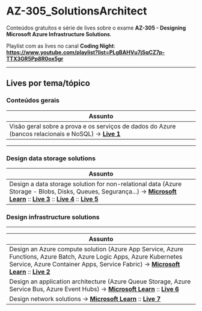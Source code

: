 # AZ-305_SolutionsArchitect
Conteúdos gratuitos e série de lives sobre o exame **AZ-305 - Designing Microsoft Azure Infrastructure Solutions**.

Playlist com as lives no canal **Coding Night**:
**https://www.youtube.com/playlist?list=PLgBAHVu7jSqCZ7p-TTX3GR5Pp8R0ox5gr**

---

## Lives por tema/tópico

### Conteúdos gerais

| **Assunto** | 
|-------------|
| Visão geral sobre a prova e os serviços de dados do Azure (bancos relacionais e NoSQL) -> [**Live 1**](https://www.youtube.com/watch?v=oj7zL85R6yI) |

---

### Design data storage solutions

| **Assunto** | 
|-------------|
| Design a data storage solution for non-relational data (Azure Storage - Blobs, Disks, Queues, Segurança...) -> [**Microsoft Learn**](https://learn.microsoft.com/en-us/training/modules/design-data-storage-solution-for-non-relational-data/) :: [**Live 3**](https://www.youtube.com/watch?v=b87W4PFimNo) :: [**Live 4**](https://www.youtube.com/watch?v=Kk_Y1oEMLs4) :: [**Live 5**](https://www.youtube.com/watch?v=dDe8iN1Qrlc)|

### Design infrastructure solutions

---

| **Assunto** | 
|-------------|
| Design an Azure compute solution (Azure App Service, Azure Functions, Azure Batch, Azure Logic Apps, Azure Kubernetes Service, Azure Container Apps, Service Fabric) -> [**Microsoft Learn**](https://learn.microsoft.com/en-us/training/modules/design-compute-solution/) :: [**Live 2**](https://www.youtube.com/watch?v=_YB-tw52cJI) |
| Design an application architecture (Azure Queue Storage, Azure Service Bus, Azure Event Hubs) -> [**Microsoft Learn**](https://learn.microsoft.com/en-us/training/modules/design-application-architecture/) :: [**Live 6**](https://www.youtube.com/watch?v=807J7Qth-WM) |
| Design network solutions -> [**Microsoft Learn**](https://learn.microsoft.com/en-us/training/modules/design-network-solutions/) :: [**Live 7**](https://www.youtube.com/watch?v=2FhcqDUKxRM) |